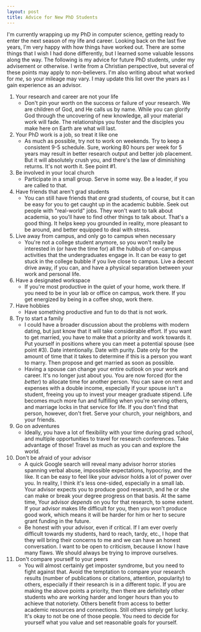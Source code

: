 ```yaml
---
layout: post
title: Advice for New PhD Students
---
```


I'm currently wrapping up my PhD in computer science, getting ready to enter the next season of my life and career. Looking back on the last five years, I'm very happy with how things have worked out. There are some things that I wish I had done differently, but I learned some valuable lessons along the way. The following is my advice for future PhD students, under my advisement or otherwise. I write from a Christian perspective, but several of these points may apply to non-believers. I'm also writing about what worked for *me*, so your mileage may vary. I may update this list over the years as I gain experience as an advisor.

1. Your research and career are not your life
	- Don't pin your worth on the success or failure of your research. We are children of God, and He calls us by name. While you can glorify God through the uncovering of new knowledge, all your material work will fade. The relationships you foster and the disciples you make here on Earth are what will last.
2. Your PhD work is a job, so treat it like one
	- As much as possible, try not to work on weekends. Try to keep a consistent 9-5 schedule. Sure, working 80 hours per week for 5 years may result in better research output and better job placement. But it will absolutely crush you, and there's the law of diminishing returns. It's not worth it. See point #1.
3. Be involved in your local church
	- Participate in a small group. Serve in some way. Be a leader, if you are called to that.
4. Have friends that aren't grad students
	- You can still have friends that *are* grad students, of course, but it can be easy for you to get caught up in the academic bubble. Seek out people with "real-world" jobs. They won't want to talk about academia, so you'll have to find other things to talk about. That's a good thing. It helps keep you grounded in reality, more pleasant to be around, and better equipped to deal with stress.
5. Live away from campus, and only go to campus when necessary
	- You're not a college student anymore, so you won't really be interested in (or have the time for) all the hubbub of on-campus activities that the undergraduates engage in. It can be easy to get stuck in the college bubble if you live close to campus. Live a decent drive away, if you can, and have a physical separation between your work and personal life. 
6. Have a designated workspace
	- If you're most productive in the quiet of your home, work there. If you need to be in your lab or office on campus, work there. If you get energized by being in a coffee shop, work there.
7. Have hobbies
	- Have something productive and fun to do that is not work.
8. Try to start a family
	- I could have a broader discussion about the problems with modern dating, but just know that it will take considerable effort. If you want to get married, you have to make that a priority and work towards it. Put yourself in positions where you can meet a potential spouse (see point #3). Date intentionally. Date with purity. Date only for the amount of time that it takes to determine if this is a person you want to marry. Then propose and get married as soon as possible.
	- Having a spouse can change your entire outlook on your work and career. It's no longer just about you. You are now forced (for the *better*) to allocate time for another person. You can save on rent and expenses with a double income, especially if your spouse isn't a student, freeing you up to invest your meager graduate stipend. Life becomes much more fun and fulfilling when you're serving others, and marriage locks in that service for life. If you don't find that person, however, don't fret. Serve your church, your neighbors, and your friends. 
9. Go on adventures
	- Ideally, you have a lot of flexibility with your time during grad school, and multiple opportunities to travel for research conferences. Take advantage of those! Travel as much as you can and explore the world. 
10. Don't be afraid of your advisor
	- A quick Google search will reveal many advisor horror stories spanning verbal abuse, impossible expectations, hypocrisy, and the like. It can be easy to feel like your advisor holds a lot of power over you. In reality, I think it's less one-sided, especially in a small lab. Your advisor expects you to produce good research, and he or she can make or break your degree progress on that basis. At the same time, Your advisor *depends* on you for that research, to some extent. If your advisor makes life difficult for you, then you won't produce good work, which means it will be harder for him or her to secure grant funding in the future.
	- Be honest with your advisor, even if critical. If I am ever overly difficult towards my students, hard to reach, tardy, etc., I hope that they will bring their concerns to me and we can have an honest conversation. I want to be open to criticism, because I know I have many flaws. We should always be trying to improve ourselves.
11. Don't compare yourself to your peers
    - You will almost certainly get imposter syndrome, but you need to fight against that. Avoid the temptation to compare your research results (number of publications or citations, attention, popularity) to others, especially if their research is in a different topic. If you are making the above points a priority, then there are definitely other students who are working harder and longer hours than you to achieve that notoriety. Others benefit from access to better academic resources and connections. Still others simply get lucky. It's okay to not be one of those people. You need to decide for yourself what you value and set reasonable goals for yourself.

